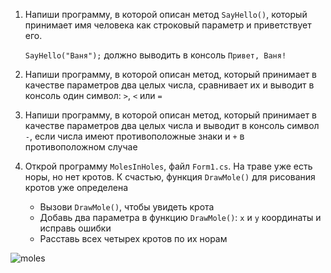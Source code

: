 1. Напиши программу, в которой описан метод `SayHello()`, который принимает имя человека как строковый параметр и приветствует его.
   
   `SayHello("Ваня");` должно выводить в консоль `Привет, Ваня!`
2. Напиши программу, в которой описан метод, который принимает в качестве параметров два целых числа, сравнивает их и выводит в консоль один символ: `>`, `<` или `=`
3. Напиши программу, в которой описан метод, который принимает в качестве параметров два целых числа и выводит в консоль символ `-`, если числа имеют противоположные знаки и `+` в противоположном случае
4. Открой программу `MolesInHoles`, файл `Form1.cs`. На траве уже есть норы, но нет кротов. К счастью, функция `DrawMole()` для рисования кротов уже определена
   - Вызови `DrawMole()`, чтобы увидеть крота
   - Добавь два параметра в функцию `DrawMole()`: `х` и `у` координаты и исправь ошибки
   - Расставь всех четырех кротов по их норам

![moles](https://lh6.googleusercontent.com/19LB0JaQHUaRNSkeNar4v8FTZx4RHuWu-bxExbk22_hfZie31WDHJDAre6olECXqyOVadK9Yg5gjLpyJ3DM-ItGwl22hyhY1Qihk3huwAbihRhl-NIHv09FZAY0tqSWrlrRWkCuu6vo)
